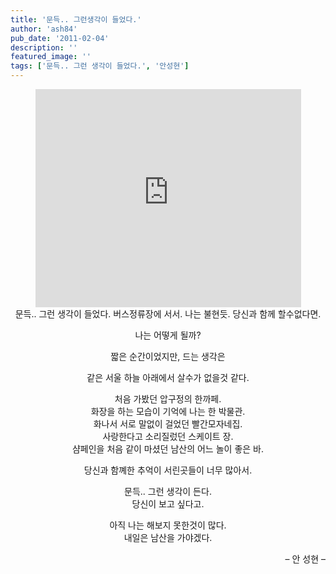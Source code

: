 ```yaml
---
title: '문득.. 그런생각이 들었다.'
author: 'ash84'
pub_date: '2011-02-04'
description: ''
featured_image: ''
tags: ['문득.. 그런 생각이 들었다.', '안성현']
---
```



<center>  
<iframe allowfullscreen="" frameborder="0" height="349" src="http://www.youtube.com/embed/Rr9swVzNUck?rel=0" title="YouTube video player" width="425"></iframe>  
</center><div style="text-align: center;"> 문득.. 그런 생각이 들었다. 버스정류장에 서서.   
 나는 불현듯. 당신과 함께 할수없다면.

나는 어떻게 될까?

짧은 순간이었지만, 드는 생각은

같은 서울 하늘 아래에서 살수가 없을것 같다.

처음 가봤던 압구정의 한까페.  
 화장을 하는 모습이 기억에 나는 한 박물관.   
 화나서 서로 말없이 걸었던 빨간모자네집.   
 사랑한다고 소리질렀던 스케이트 장.   
 샴페인을 처음 같이 마셨던 남산의 어느 놀이 좋은 바.

당신과 함꼐한 추억이 서린곳들이 너무 많아서.

문득.. 그런 생각이 든다.   
 당신이 보고 싶다고.

아직 나는 해보지 못한것이 많다.   
 내일은 남산을 가야겠다.

<div style="text-align: right;"> – 안 성현 – </div></div>


